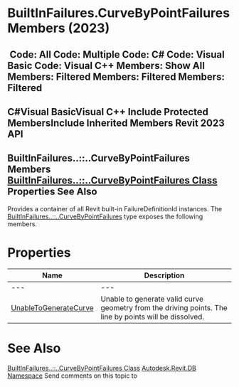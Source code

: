 # BuiltInFailures.CurveByPointFailures Members (2023)

﻿
 Code: All Code: Multiple Code: C# Code: Visual Basic Code: Visual C++  Members: Show All Members: Filtered Members: Filtered Members: Filtered   
---  
C#Visual BasicVisual C++
Include Protected MembersInclude Inherited Members
Revit 2023 API  
---  
BuiltInFailures..::..CurveByPointFailures Members  
[BuiltInFailures..::..CurveByPointFailures Class](a6890a33-cda5-aade-276f-67b90a9b167b.md "BuiltInFailures.CurveByPointFailures Class") Properties See Also  
---  
Provides a container of all Revit built-in FailureDefinitionId instances.
The [BuiltInFailures..::..CurveByPointFailures](a6890a33-cda5-aade-276f-67b90a9b167b.md "BuiltInFailures.CurveByPointFailures Class") type exposes the following members.
# Properties
| Name | Description |
| --- | --- |
| --- | --- | --- |
| [UnableToGenerateCurve](1bb7eedc-85f9-26ee-492f-22d0a266d0fe.md "UnableToGenerateCurve Property") | Unable to generate valid curve geometry from the driving points. The line by points will be dissolved. |

# See Also
[BuiltInFailures..::..CurveByPointFailures Class](a6890a33-cda5-aade-276f-67b90a9b167b.md "BuiltInFailures.CurveByPointFailures Class")
[Autodesk.Revit.DB Namespace](87546ba7-461b-c646-cbb1-2cb8f5bff8b2.md "Autodesk.Revit.DB Namespace")
Send comments on this topic to 